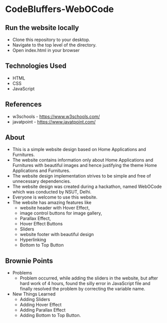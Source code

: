 # CodeBluffers-WebOCode
## Run the website locally
 * Clone this repository to your desktop.
 * Navigate to the top level of the directory.
 * Open index.html in your browser
 
 ## Technologies Used
 * HTML
 * CSS
 * JavaScript

## References
 * w3schools  - https://www.w3schools.com/
 * javatpoint - https://www.javatpoint.com/

## About
 * This is a simple website design based on Home Applications and Furnitures.
 * The website contains information only about Home Applications and Furnitures with beautiful images and hence justifying the theme Home Applications and Furnitures.
 * The website design implementation strives to be simple and free of unnecessary dependencies.
 * The website design was created during a hackathon, named WebOCode which was conducted by NSUT, Delhi.
 * Everyone is welcome to use this website. 
 * The website has amazing features like 
	- website header with Hover Effect, 
	- image control buttons for image gallery, 
	- Parallax Effect, 
	- Hover Effect Buttons
	- Sliders
	- website footer with beautiful design
	- Hyperlinking
	- Bottom to Top Button


## Brownie Points
 * Problems 
   - Problem occurred, while adding the sliders in the website, but after hard work of 4 hours, found the silly error in JavaScript file and finally resolved the problem by correcting the variable name.
 * New Things Learned
   - Adding Sliders
   - Adding Hover Effect
   - Adding Parallax Effect
   - Adding Bottom to Top Button.
